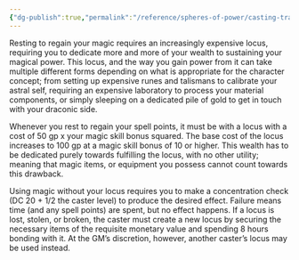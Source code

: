 ```yaml
---
{"dg-publish":true,"permalink":"/reference/spheres-of-power/casting-traditions/drawbacks/expensive-locus/","dgHomeLink":true,"dgPassFrontmatter":false}
---
```


Resting to regain your magic requires an increasingly expensive locus, requiring you to dedicate more and more of your wealth to sustaining your magical power. This locus, and the way you gain power from it can take multiple different forms depending on what is appropriate for the character concept; from setting up expensive runes and talismans to calibrate your astral self, requiring an expensive laboratory to process your material components, or simply sleeping on a dedicated pile of gold to get in touch with your draconic side.

Whenever you rest to regain your spell points, it must be with a locus with a cost of 50 gp x your magic skill bonus squared. The base cost of the locus increases to 100 gp at a magic skill bonus of 10 or higher. This wealth has to be dedicated purely towards fulfilling the locus, with no other utility; meaning that magic items, or equipment you possess cannot count towards this drawback.

Using magic without your locus requires you to make a concentration check (DC 20 + 1/2 the caster level) to produce the desired effect. Failure means time (and any spell points) are spent, but no effect happens. If a locus is lost, stolen, or broken, the caster must create a new locus by securing the necessary items of the requisite monetary value and spending 8 hours bonding with it. At the GM’s discretion, however, another caster’s locus may be used instead.